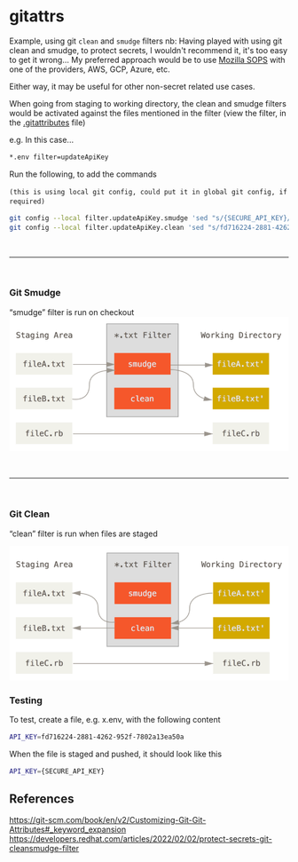 # gitattrs

Example, using git `clean` and `smudge` filters
nb: Having played with using git clean and smudge, to protect secrets, I wouldn't recommend it, it's too easy to get it wrong... 
My preferred approach would be to use [Mozilla SOPS](https://github.com/getsops/sops) with one of the providers, AWS, GCP, Azure, etc.

Either way, it may be useful for other non-secret related use cases.

When going from staging to working directory, the clean and smudge filters would be activated against the files mentioned in the filter 
(view the filter, in the [.gitattributes](.gitattributes) file)

e.g. In this case...
```bash
*.env filter=updateApiKey
```

Run the following, to add the commands 

`(this is using local git config, could put it in global git config, if required)`
```bash
git config --local filter.updateApiKey.smudge 'sed "s/{SECURE_API_KEY}/fd716224-2881-4262-952f-7802a13ea50a/"'
git config --local filter.updateApiKey.clean 'sed "s/fd716224-2881-4262-952f-7802a13ea50a/{SECURE_API_KEY}/"'
```


<br />

---

<br />

### Git Smudge
“smudge” filter is run on checkout
<img src="git-smudge.png">



<br />

---

<br />


### Git Clean
“clean” filter is run when files are staged

<img src="git-clean.png">


### Testing
To test, create a file, e.g. x.env, with the following content
```bash
API_KEY=fd716224-2881-4262-952f-7802a13ea50a
```

When the file is staged and pushed, it should look like this
```bash
API_KEY={SECURE_API_KEY}
```


## References
https://git-scm.com/book/en/v2/Customizing-Git-Git-Attributes#_keyword_expansion
https://developers.redhat.com/articles/2022/02/02/protect-secrets-git-cleansmudge-filter
